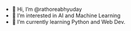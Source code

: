 - 👋 Hi, I’m @rathoreabhyuday
- 👀 I’m interested in AI and Machine Learning
- 🌱 I’m currently learning Python and Web Dev.
  
<!---
rathoreabhyuday/rathoreabhyuday is a ✨ special ✨ repository because its `README.md` (this file) appears on your GitHub profile.
You can click the Preview link to take a look at your changes.
--->
